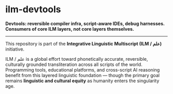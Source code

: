 # ilm-devtools

**Devtools: reversible compiler infra, script-aware IDEs, debug harnesses. Consumers of core ILM layers, not core layers themselves.**

---

This repository is part of the **Integrative Linguistic Multiscript (ILM / علم)** initiative.

ILM / علم is a global effort toward phonetically accurate, reversible, culturally grounded transliteration across all scripts of the world. Programming tools, educational platforms, and cross-script AI reasoning benefit from this layered linguistic foundation — though the primary goal remains **linguistic and cultural equity** as humanity enters the singularity age.


